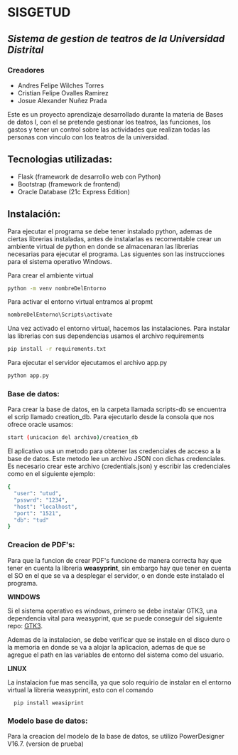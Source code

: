 # SISGETUD
## _Sistema de gestion de teatros de la Universidad Distrital_
### Creadores

- Andres Felipe Wilches Torres
- Cristian Felipe Ovalles Ramirez
- Josue Alexander Nuñez Prada

Este es un proyecto aprendizaje desarrollado durante la materia de Bases de datos I, con el se pretende gestionar los teatros, las funciones, los gastos y tener un control sobre las actividades que realizan todas las personas con vinculo con los teatros de la universidad.

## Tecnologias utilizadas:

- Flask (framework de desarrollo web con Python)
- Bootstrap (framework de frontend)
- Oracle Database (21c Express Edition)

## Instalación:

Para ejecutar el programa se debe tener instalado python, ademas de ciertas librerias instaladas, antes de instalarlas es recomentable crear un ambiente virtual de python en donde se almacenaran las librerias necesarias para ejecutar el programa. Las siguentes son las instrucciones para el sistema operativo Windows.

Para crear el ambiente virtual 
```sh
python -m venv nombreDelEntorno
```
Para activar el entorno virtual entramos al propmt

```sh
nombreDelEntorno\Scripts\activate
```

Una vez activado el entorno virtual, hacemos las instalaciones.
Para instalar las librerias con sus dependencias usamos el archivo requirements
```sh
pip install -r requirements.txt
```
Para ejecutar el servidor ejecutamos el archivo app.py
```sh
python app.py
```
### Base de datos:

Para crear la base de datos, en la carpeta llamada scripts-db se encuentra el scrip llamado creation_db. Para ejecutarlo desde la consola que nos ofrece oracle usamos:
```sh
start (unicacion del archivo)/creation_db
```
El aplicativo usa un metodo para obtener las credenciales de acceso a la base de datos. Este metodo lee un archivo JSON con dichas credenciales. Es necesario crear este archivo (credentials.json) y escribir las credenciales como en el siguiente ejemplo:
```sh
{
  "user": "utud",
  "psswrd": "1234",
  "host": "localhost",
  "port": "1521",
  "db": "tud"
}
```
### Creacion de PDF's:

Para que la funcion de crear PDF's funcione de manera correcta hay que tener en cuenta la libreria **weasyprint**, sin embargo hay que tener en cuenta el SO en el que se va a desplegar el servidor, o en donde este instalado el programa.

**WINDOWS**

Si el sistema operativo es windows, primero se debe instalar GTK3, una dependencia vital para weasyprint, que se puede conseguir del siguiente repo: [GTK3](https://github.com/tschoonj/GTK-for-Windows-Runtime-Environment-Installer/releases).

Ademas de la instalacion, se debe verificar que se instale en el disco duro o la memoria en donde se va a alojar la aplicacion, ademas de que se agregue el path en las variables de entorno del sistema como del usuario.

**LINUX**

La instalacion fue mas sencilla, ya que solo requirio de instalar en el entorno virtual la libreria weasyprint, esto con el comando
```
  pip install weasiprint
```

### Modelo base de datos:

Para la creacion del modelo de la base de datos, se utilizo PowerDesigner V16.7. (version de prueba)